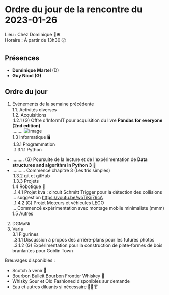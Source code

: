 # Ordre du jour de la rencontre du 2023-01-26
Lieu :    Chez Dominique :telescope::gear:  
Horaire : À partir de 13h30 🕜  
## Présences
* **Dominique Martel** (D)   
* **Guy Nicol (G)**

## Ordre du jour
1. Événements de la semaine précédente  
 1.1.  Activités diverses  
 1.2.  Acquisitions  
 .1.2.1 (G) Offre d'InformIT pour acquisition du livre **Pandas for everyone (2nd edition)**  
........ ![image](https://user-images.githubusercontent.com/105818788/214632279-69877b56-a9be-4a19-af34-be0bff4f47e9.png)  
 1.3 Informatique 🖥  
.1.3.1 Programmation  
..1.3.1.1 Python
- ......... (G) Poursuite de la lecture et de l'expérimentation de **Data structures and algorithm in Python 3** 📖  
- .......... Commencé chapitre 3 (Les tris simples)  
.1.3.2 git et gitHub  
.1.3.3 Projets  
 1.4 Robotique 🤖  
..1.4.1 Projet kva : circuit Schmitt Trigger pour la détection des collisions  
... suggestion https://youtu.be/woTiKij76cA  
..1.4.2 (G) Projet Moteurs et véhicules LEGO  
... Commencé expérimentation avec montage mobile minimaliste (mmm)  
 1.5 Autres  
2. DGMaNi  
3. Varia  
 3.1 Figurines  
..3.1.1 Discussion à propos des arrière-plans pour les futures photos  
..3.1.2 (G) Expérimentation pour la construction de plate-formes de bois branlantes pour Goblin Town


Breuvages disponibles :
  * Scotch à venir 🥃
  * Bourbon Bulleit Bourbon Frontier Whiskey 🥃
  * Whisky Sour et Old Fashioned disponibles sur demande
  * Eau et autres diluants si nécessaire 🍶🍺🍸
  
  
